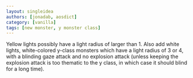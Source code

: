 ```yaml
---
layout: singleidea
authors: [jonadab, aosdict]
category: [vanilla]
tags: [new monster, y monster class]
---
```

Yellow lights possibly have a light radius of larger than 1. Also add white lights, white-colored y-class monsters which have a light radius of 3 or 4, with a blinding gaze attack and no explosion attack (unless keeping the explosion attack is too thematic to the y class, in which case it should blind for a long time).
